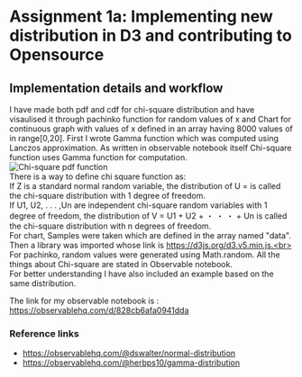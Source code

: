 # Assignment 1a: Implementing new distribution in D3 and contributing to Opensource
## Implementation details and workflow
I have made both pdf and cdf for chi-square distribution and have visaulised it through pachinko function for random values of x and Chart for continuous graph with values of x defined in an array having 8000 values of in range[0,20]. 
First I wrote Gamma function which was computed using Lanczos approximation. As written in observable notebook itself Chi-square function uses Gamma function for computation.<br>
![Chi-square pdf function](https://math.info/image/32/chi-sqaure_pdf.gif)<br>
There is a way to define chi square function as:<br>
If Z is a standard normal random variable, the distribution of U =  is called the chi-square distribution with 1 degree of freedom.<br>
If U1, U2, . . . ,Un are independent chi-square random variables with 1 degree of freedom, the distribution of V = U1 + U2 + ・ ・ ・ + Un is called the chi-square distribution with n degrees of freedom. <br>
For chart, Samples were taken which are defined in the array named "data". Then a library was imported whose link is https://d3js.org/d3.v5.min.js.<br>
For pachinko, random values were generated using Math.random.
All the things about Chi-square are stated in Observable notebook.<br>
For better understanding I have also included an example based on the same distribution.<br>

The link for my observable notebook is : https://observablehq.com/d/828cb6afa0941dda
### Reference links
- https://observablehq.com/@dswalter/normal-distribution
- https://observablehq.com/@herbps10/gamma-distribution
